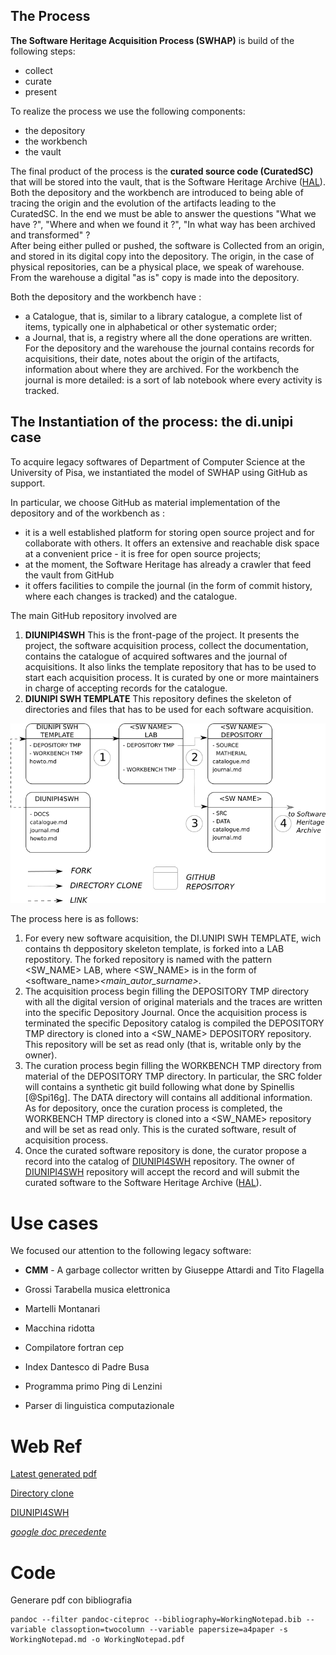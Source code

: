 ## The Process 

**The Software Heritage Acquisition Process (SWHAP)** is build of the following steps:

* collect
* curate
* present

To realize the process we use the following components:

* the depository
* the workbench
* the vault

The final product of the process is the **curated source code (CuratedSC)** that will be stored into the vault, that is the Software Heritage Archive ([HAL](https://hal.archives-ouvertes.fr/)).
Both the depository and the workbench are introduced to being able of tracing the origin and the evolution of the artifacts leading to the CuratedSC.
In the end we must be able to answer the questions "What we have ?", "Where and when we found it ?", "In what way has been archived and transformed" ?  
After being either pulled or pushed, the software is Collected from an origin, and stored in its digital copy into the depository.
The origin, in the case of physical repositories, can be a physical place, we speak of warehouse. From the warehouse a digital "as is" copy is made into the depository.

Both the depository and the workbench have :

* a Catalogue, that is, similar to a library catalogue, a complete list of items, typically one in alphabetical or other systematic order;
* a Journal, that is, a registry where all the done operations are written. For the depository and the warehouse the journal contains records for acquisitions, their date, notes about the origin of the artifacts, information about where they are archived. For the workbench the journal is more detailed: is a sort of lab notebook where every activity is tracked.


## The Instantiation of the process: the di.unipi case



To acquire legacy softwares of Department of Computer Science at the University of Pisa, we instantiated the model of SWHAP using GitHub as support.

In particular, we choose GitHub as material implementation of the depository and of the workbench as : 

* it is a well established platform for storing open source project and for collaborate with others. It offers an extensive and reachable disk space at a convenient price - it is free for open source projects;
* at the moment, the Software Heritage has already a crawler that feed the vault from GitHub
* it offers facilities to compile the journal (in the form of commit history, where each changes is tracked) and the catalogue.

The main GitHub repository involved are
1. **DIUNIPI4SWH**
     This is the front-page of the project. It presents the project, the software acquisition process, collect the documentation, contains the catalogue of acquired softwares and the journal of acquisitions. It also links the template repository that has to be used to start each acquisition process. 
    It is curated by one or more maintainers in charge of accepting records for the catalogue.
2. **DIUNIPI SWH TEMPLATE**
    This repository defines the skeleton of directories and files that has to be used for each software acquisition.

![SH_UNIPI_PROCESS](SH_UNIPI_PROCESS.png)

The process here is as follows:
1. For every new software acquisition, the DI.UNIPI SWH TEMPLATE, wich contains th deppository skeleton template, is forked into a LAB repostitory. 
   The forked repository is named with the pattern <SW_NAME> LAB, where <SW_NAME> is in the form of <software_name>_<main_autor_surname>_<year>.
2. The acquisition process begin filling the DEPOSITORY TMP directory with all the digital version of original materials and the traces are written into the specific Depository Journal. Once the acquisition process is terminated the specific Depository catalog is compiled the DEPOSITORY TMP directory is cloned into a <SW_NAME> DEPOSITORY repository. This repository will be set as read only (that is, writable only by the owner).
3. The curation process begin filling the WORKBENCH TMP directory from material of the DEPOSITORY TMP directory. In particular, the SRC folder will contains a synthetic git build following what done by Spinellis [@Spi16g]. The DATA directory will contains all additional information. As for depository, once the curation process is completed, the WORKBENCH TMP directory is cloned into a <SW_NAME> repository and will be set as read only. This is the curated software, result of acquisition process. 
4. Once the curated software repository is done, the curator propose a record into the catalog of [DIUNIPI4SWH](https://github.com/Unipisa/DIUNIPI4SWH) repository. The owner of [DIUNIPI4SWH](https://github.com/Unipisa/DIUNIPI4SWH) repository will accept the record and will submit the curated software to the Software Heritage Archive ([HAL](https://hal.archives-ouvertes.fr/)).

# Use cases

We focused our attention to the following legacy software:

* **CMM** - A garbage collector written by Giuseppe Attardi and Tito Flagella
* Grossi Tarabella musica elettronica<!-- TODO: Titolo  -->


* Martelli Montanari
* Macchina ridotta
* Compilatore fortran cep
* Index Dantesco di Padre Busa
* Programma primo Ping di Lenzini
* Parser di linguistica computazionale


# Web Ref

[Latest generated pdf](WorkingNotepad.pdf)

[Directory clone](https://help.github.com/en/articles/splitting-a-subfolder-out-into-a-new-repository)

[DIUNIPI4SWH](https://github.com/Unipisa/DIUNIPI4SWH) 

*[google doc precedente](https://docs.google.com/document/d/1oHqEwyZscRNWgcktnLXohNuNWvYM2fwCsuBHtYNH9FM/edit?usp=sharing)*

# Code

Generare pdf con bibliografia
~~~
pandoc --filter pandoc-citeproc --bibliography=WorkingNotepad.bib --variable classoption=twocolumn --variable papersize=a4paper -s WorkingNotepad.md -o WorkingNotepad.pdf
~~~
